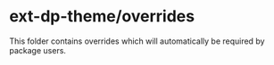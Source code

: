 # ext-dp-theme/overrides

This folder contains overrides which will automatically be required by package users.
